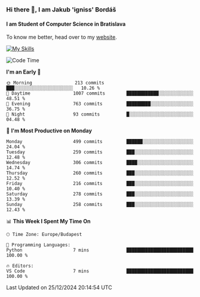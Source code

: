 ### Hi there 👋, I am Jakub 'igniss' Bordáš

#### I am Student of Computer Science in Bratislava
To know me better, head over to my [website](https://bordas.sk).

[![My Skills](https://skillicons.dev/icons?i=js,html,css,figma,svelte,java,kotlin,python,postgresql,typescript,nest,nodejs)](https://bordas.sk)


<!--START_SECTION:waka-->
![Code Time](http://img.shields.io/badge/Code%20Time-1%2C612%20hrs%2033%20mins-blue)

**I'm an Early 🐤** 

```text
🌞 Morning                213 commits         ███░░░░░░░░░░░░░░░░░░░░░░   10.26 % 
🌆 Daytime                1007 commits        ████████████░░░░░░░░░░░░░   48.51 % 
🌃 Evening                763 commits         █████████░░░░░░░░░░░░░░░░   36.75 % 
🌙 Night                  93 commits          █░░░░░░░░░░░░░░░░░░░░░░░░   04.48 % 
```
📅 **I'm Most Productive on Monday** 

```text
Monday                   499 commits         ██████░░░░░░░░░░░░░░░░░░░   24.04 % 
Tuesday                  259 commits         ███░░░░░░░░░░░░░░░░░░░░░░   12.48 % 
Wednesday                306 commits         ████░░░░░░░░░░░░░░░░░░░░░   14.74 % 
Thursday                 260 commits         ███░░░░░░░░░░░░░░░░░░░░░░   12.52 % 
Friday                   216 commits         ███░░░░░░░░░░░░░░░░░░░░░░   10.40 % 
Saturday                 278 commits         ███░░░░░░░░░░░░░░░░░░░░░░   13.39 % 
Sunday                   258 commits         ███░░░░░░░░░░░░░░░░░░░░░░   12.43 % 
```


📊 **This Week I Spent My Time On** 

```text
🕑︎ Time Zone: Europe/Budapest

💬 Programming Languages: 
Python                   7 mins              █████████████████████████   100.00 % 

🔥 Editors: 
VS Code                  7 mins              █████████████████████████   100.00 % 
```


 Last Updated on 25/12/2024 20:14:54 UTC
<!--END_SECTION:waka-->

